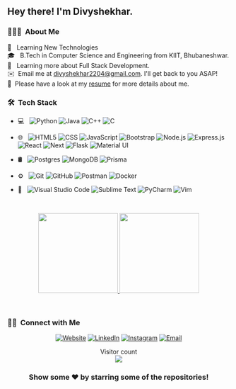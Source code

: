 <h2> Hey there! I'm Divyshekhar.</h2>

<h3> 👨🏻‍💻 &nbsp;About Me </h3>
 🤔 &nbsp; Learning New Technologies<br>
 🎓 &nbsp; B.Tech in Computer Science and Engineering from KIIT, Bhubaneshwar.<br>
 🌱 &nbsp; Learning more about Full Stack Development.<br>
 ✉️ &nbsp;Email me at <a href="mailto:divyshekhar2204@gmail..com" target="_blank">divyshekhar2204@gmail.com</a>. I'll get back to you ASAP!<br>
 📄 &nbsp;Please have a look at my <a href="https://docs.google.com/document/d/14HQDggC0WgFIg9nsLkOKMU2IUHSv1PYhvxQpnoZf_bQ/edit?usp=sharing" target="_blank">resume</a> for more details about me.<br>
 
<h3> 🛠 &nbsp;Tech Stack</h3>

- 💻 &nbsp;
  ![Python](https://img.shields.io/badge/-Python-333333?style=flat&logo=python)
  ![Java](https://img.shields.io/badge/-Java-333333?style=flat&logo=Java&logoColor=007396)
  ![C++](https://img.shields.io/badge/-C++-333333?style=flat&logo=C%2B%2B&logoColor=00599C)
  ![C](https://img.shields.io/badge/-C-333333?style=flat&logo=C&logoColor=276DC3)
- 🌐 &nbsp;
  ![HTML5](https://img.shields.io/badge/-HTML5-333333?style=flat&logo=HTML5)
  ![CSS](https://img.shields.io/badge/-CSS-333333?style=flat&logo=CSS3&logoColor=1572B6)
  ![JavaScript](https://img.shields.io/badge/-JavaScript-333333?style=flat&logo=javascript)
  ![Bootstrap](https://img.shields.io/badge/-Bootstrap-333333?style=flat&logo=bootstrap&logoColor=563D7C)
  ![Node.js](https://img.shields.io/badge/-Node.js-333333?style=flat&logo=node.js)
  ![Express.js](https://img.shields.io/badge/-Express.js-333333?style=flat&logo=express)
  ![React](https://img.shields.io/badge/-React-333333?style=flat&logo=react)
  ![Next](https://img.shields.io/badge/next.js-333333?style=flat&logo=nextdotjs)
  ![Flask](https://img.shields.io/badge/-Flask-333333?style=flat&logo=flask)
  ![Material UI](https://img.shields.io/badge/-Material%20UI-333333?style=flat&logo=materialui)

  
- 🛢 &nbsp;
  ![Postgres](https://img.shields.io/badge/-Postgres-333333?style=flat&logo=postgresql)
  ![MongoDB](https://img.shields.io/badge/-MongoDB-333333?style=flat&logo=mongodb)
  ![Prisma](https://img.shields.io/badge/-Prisma-333333?style=flat&logo=prisma)
- ⚙️ &nbsp;
  ![Git](https://img.shields.io/badge/-Git-333333?style=flat&logo=git)
  ![GitHub](https://img.shields.io/badge/-GitHub-333333?style=flat&logo=github)
  ![Postman](https://img.shields.io/badge/-Postman-333333?style=flat&logo=postman)
  ![Docker](https://img.shields.io/badge/-Docker-333333?style=flat&logo=docker)


  

- 🔧 &nbsp;
  ![Visual Studio Code](https://img.shields.io/badge/-Visual%20Studio%20Code-333333?style=flat&logo=visual-studio-code&logoColor=007ACC)
  ![Sublime Text](https://img.shields.io/badge/-Sublime%20Text-333333?style=flat&logo=sublime-text&logoColor=007ACC)
  ![PyCharm](https://img.shields.io/badge/-PyCharm-333333?style=flat&logo=pycharm&logoColor=007ACC)
  ![Vim](https://img.shields.io/badge/-Vim-333333?style=flat&logo=vim&logoColor=007ACC)

<br/>

<p align="center">
<a href="https://github.com/Divyshekhar">
  <img height="180em" src="https://github-readme-stats-eight-theta.vercel.app/api?username=Divyshekhar&show_icons=true&theme=algolia&include_all_commits=true&count_private=true"/>
  <img height="180em" src="https://github-readme-stats-eight-theta.vercel.app/api/top-langs/?username=Divyshekhar&layout=compact&langs_count=8&theme=algolia"/>
</a>
</p>

<br/>

<h3> 🤝🏻 &nbsp;Connect with Me </h3>

<p align="center">
<a href="https://divyshekhar.vercel.app/"><img alt="Website" src="https://img.shields.io/badge/Website-https://divyshekhar.vercel.app/-blue?style=flat-square&logo=google-chrome"></a>
<a href="https://www.linkedin.com/in/divyshekhar-sinha-3208851b2/"><img alt="LinkedIn" src="https://img.shields.io/badge/LinkedIn-Divyshekhar-blue?style=flat-square&logo=linkedin"></a>
<a href="https://www.instagram.com/divyshekhar_sinha/"><img alt="Instagram" src="https://img.shields.io/badge/Instagram-divyshekhar_sinha-blue?style=flat-square&logo=instagram"></a>
<a href="mailto:divyshekhar2204@gmail.com"><img alt="Email" src="https://img.shields.io/badge/Email-divyshekhar2204@gmail.com-blue?style=flat-square&logo=gmail"></a>
</p>


<p align="center"> 
  Visitor count<br>
  <img src="https://profile-counter.glitch.me/Divyshekhar/count.svg" />
</p>


<div align="center">

### Show some ❤️ by starring some of the repositories!

</div>
